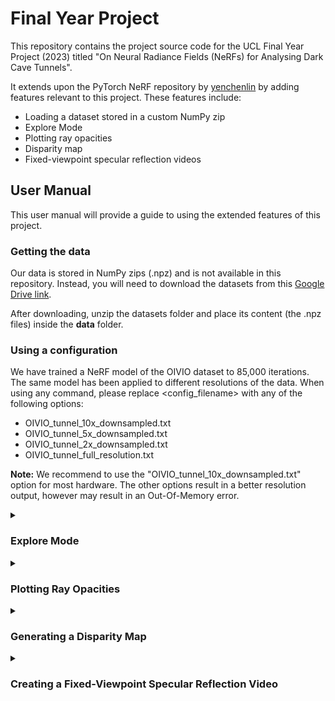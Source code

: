 # Final Year Project

This repository contains the project source code for the UCL Final Year Project (2023) titled "On Neural Radiance Fields (NeRFs) for Analysing Dark Cave Tunnels". 

It extends upon the PyTorch NeRF repository by [yenchenlin](https://github.com/yenchenlin/nerf-pytorch) by adding features relevant to this project. These features include:
* Loading a dataset stored in a custom NumPy zip
* Explore Mode
* Plotting ray opacities
* Disparity map
* Fixed-viewpoint specular reflection videos

## User Manual
This user manual will provide a guide to using the extended features of this project.

### Getting the data
Our data is stored in NumPy zips (.npz) and is not available in this repository. Instead, you will need to download the datasets from this [Google Drive link](https://drive.google.com/drive/folders/1lGJcPAoUxMEKT189W4GutoEF1wCMePGY?usp=share_link).

After downloading, unzip the datasets folder and place its content (the .npz files) inside the **data** folder.

### Using a configuration
We have trained a NeRF model of the OIVIO dataset to 85,000 iterations. The same model has been applied to different resolutions of the data. When using any command, please replace <config_filename> with any of the following options:
* OIVIO_tunnel_10x_downsampled.txt
* OIVIO_tunnel_5x_downsampled.txt
* OIVIO_tunnel_2x_downsampled.txt
* OIVIO_tunnel_full_resolution.txt

**Note:** We recommend to use the "OIVIO_tunnel_10x_downsampled.txt" option for most hardware. The other options result in a better resolution output, however may result in an Out-Of-Memory error.

<details>
<summary><h3>Explore Mode</h3></summary>

Add the --explore flag,
```
python run_nerf.py --config configs/<config_filename> --explore
```

#### Navigating in Explore Mode
After running the explore mode command, you will be shown an image of view from the start of the tunnel. Use keyboard input to move or rotate around the NeRF model's reconstruction.

* `W`, `S` - Moves forwards and backwards
* `A`, `D` - Rotates the camera left and right

</details>

<details>
<summary><h3>Plotting Ray Opacities</h3></summary>

After running explore mode, move to a desired viewpoint, and the use the `SPACE` bar key which will display a plot of the opacities for the ray going through the center of the image.

**Note:** After the plot is displayed, keyboard input to move around the scene will stop working. Just close the plot window and the explore mode window. Then the explore mode window will re-display and will start accepting keyboard input again.
</details>

<details>
<summary><h3>Generating a Disparity Map</h3></summary>

After running explore mode, move to a desired viewpoint, and the use the `M` key which will display a disparity map of that view.

**Note:** After the disparity map is displayed, keyboard input to move around the scene will stop working. Just close the map window and the explore mode window. Then the explore mode window will re-display and will start accepting keyboard input again.
</details>

<details>
<summary><h3>Creating a Fixed-Viewpoint Specular Reflection Video</h3></summary>

Replace <pose_index> with the index position of the camera pose to view the specular reflection from. If unsure, use 0 to view from the start of the tunnel.
```
python run_nerf.py --config configs/<config_filename> --fixed_pose_index <pose_index>
```

**Note:** The video will be stored as an MP4 file in the config folder inside the log folder, `logs/<config_filename>`.

</details>
